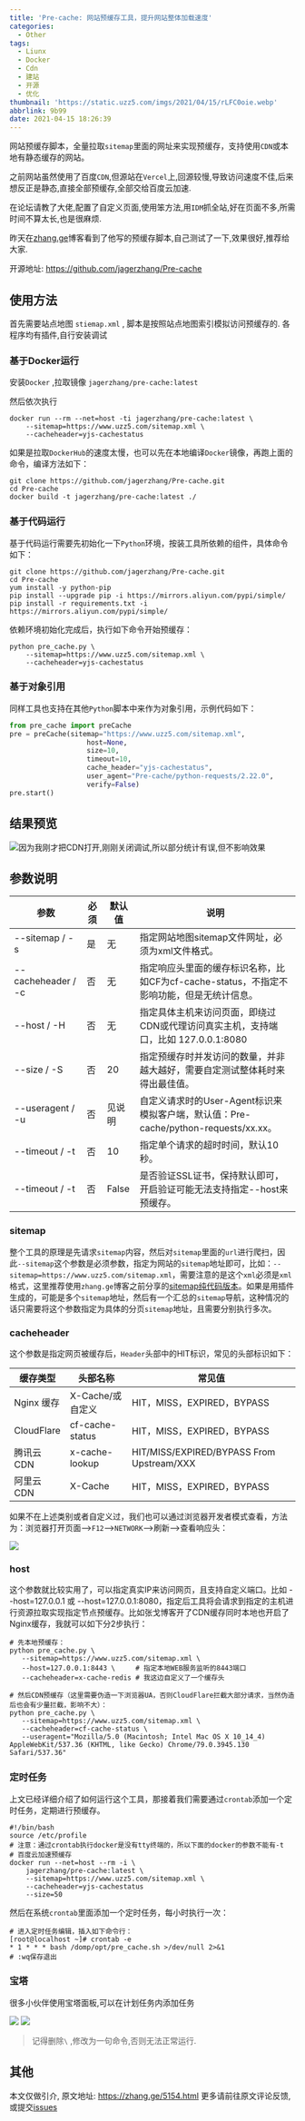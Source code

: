 ```yaml
---
title: 'Pre-cache: 网站预缓存工具，提升网站整体加载速度'
categories:
  - Other
tags:
  - Liunx
  - Docker
  - Cdn
  - 建站
  - 开源
  - 优化
thumbnail: 'https://static.uzz5.com/imgs/2021/04/15/rLFC0oie.webp'
abbrlink: 9b99
date: 2021-04-15 18:26:39
---
```



网站预缓存脚本，全量拉取`sitemap`里面的网址来实现预缓存，支持使用`CDN`或本地有静态缓存的网站。
<!--more-->
之前网站虽然使用了百度`CDN`,但源站在`Vercel`上,回源较慢,导致访问速度不佳,后来想反正是静态,直接全部预缓存,全部交给百度云加速.

在论坛请教了大佬,配置了自定义页面,使用笨方法,用`IDM`抓全站,好在页面不多,所需时间不算太长,也是很麻烦.

昨天在[zhang.ge](https://zhang.ge/)博客看到了他写的预缓存脚本,自己测试了一下,效果很好,推荐给大家.

开源地址: https://github.com/jagerzhang/Pre-cache

## 使用方法

首先需要站点地图 `stiemap.xml` , 脚本是按照站点地图索引模拟访问预缓存的. 各程序均有插件,自行安装调试

### 基于Docker运行

安装`Docker` ,拉取镜像 `jagerzhang/pre-cache:latest`

然后依次执行

```shell
docker run --rm --net=host -ti jagerzhang/pre-cache:latest \
    --sitemap=https://www.uzz5.com/sitemap.xml \
    --cacheheader=yjs-cachestatus
```

如果是拉取`DockerHub`的速度太慢，也可以先在本地编译`Docker`镜像，再跑上面的命令，编译方法如下：

```shell
git clone https://github.com/jagerzhang/Pre-cache.git
cd Pre-cache
docker build -t jagerzhang/pre-cache:latest ./
```

### 基于代码运行

基于代码运行需要先初始化一下`Python`环境，按装工具所依赖的组件，具体命令如下：

```shell
git clone https://github.com/jagerzhang/Pre-cache.git
cd Pre-cache
yum install -y python-pip
pip install --upgrade pip -i https://mirrors.aliyun.com/pypi/simple/
pip install -r requirements.txt -i https://mirrors.aliyun.com/pypi/simple/
```

依赖环境初始化完成后，执行如下命令开始预缓存：

```shell
python pre_cache.py \
    --sitemap=https://www.uzz5.com/sitemap.xml \
    --cacheheader=yjs-cachestatus
```

### 基于对象引用

同样工具也支持在其他`Python`脚本中来作为对象引用，示例代码如下：

```python
from pre_cache import preCache
pre = preCache(sitemap="https://www.uzz5.com/sitemap.xml",
                   host=None,
                   size=10,
                   timeout=10,
                   cache_header="yjs-cachestatus",
                   user_agent="Pre-cache/python-requests/2.22.0",
                   verify=False)
pre.start()        
```

## 结果预览

![因为我刚才把CDN打开,刚刚关闭调试,所以部分统计有误,但不影响效果](https://static.uzz5.com/imgs/2021/04/15/nMuga0hC.webp)

## 参数说明

|参数|必须|默认值|说明|
|-|-|-|-|
|--sitemap / -s	|是|无|指定网站地图sitemap文件网址，必须为xml文件格式。|
|--cacheheader / -c	|否|无|指定响应头里面的缓存标识名称，比如CF为cf-cache-status，不指定不影响功能，但是无统计信息。|
|--host / -H		|否|无|指定具体主机来访问页面，即绕过CDN或代理访问真实主机，支持端口，比如 127.0.0.1:8080|
|--size / -S	|否|20|指定预缓存时并发访问的数量，并非越大越好，需要自定测试整体耗时来得出最佳值。|
|--useragent / -u	|否|见说明|自定义请求时的User-Agent标识来模拟客户端，默认值：Pre-cache/python-requests/xx.xx。|
|--timeout / -t	|否|10|指定单个请求的超时时间，默认10秒。|
|--timeout / -t	|否|False|是否验证SSL证书，保持默认即可，开启验证可能无法支持指定--host来预缓存。|

### sitemap
整个工具的原理是先请求`sitemap`内容，然后对`sitemap`里面的`url`进行爬扫，因此`--sitemap`这个参数是必须参数，指定为网站的`sitemap`地址即可，比如：`--sitemap=https://www.uzz5.com/sitemap.xml`，需要注意的是这个`xml`必须是`xml`格式，这里推荐使用`zhang.ge`博客之前分享的[sitemap纯代码版本](https://zhang.ge/4554.html)。如果是用插件生成的，可能是多个`sitemap`地址，然后有一个汇总的`sitemap`导航，这种情况的话只需要将这个参数指定为具体的分页`sitemap`地址，且需要分别执行多次。

### cacheheader
这个参数是指定网页被缓存后，`Header`头部中的HIT标识，常见的头部标识如下：

|缓存类型|头部名称|常见值|
|-|-|-|
|Nginx 缓存|X-Cache/或自定义|HIT，MISS，EXPIRED，BYPASS|
|CloudFlare|cf-cache-status|HIT，MISS，EXPIRED，BYPASS|
|腾讯云CDN|x-cache-lookup|HIT/MISS/EXPIRED/BYPASS From Upstream/XXX|
|阿里云CDN|X-Cache|HIT，MISS，EXPIRED，BYPASS|

如果不在上述类别或者自定义过，我们也可以通过浏览器开发者模式查看，方法为：浏览器打开页面-->`F12`-->`NETWORK`-->刷新-->查看响应头：

![](https://static.uzz5.com/imgs/2021/04/15/PdflwEGy.webp)

### host

这个参数就比较实用了，可以指定真实IP来访问网页，且支持自定义端口。比如 --host=127.0.0.1 或 --host=127.0.0.1:8080，指定后工具将会请求到指定的主机进行资源拉取实现指定节点预缓存。比如张戈博客开了CDN缓存同时本地也开启了Nginx缓存，我就可以如下分2步执行：

```shell
# 先本地预缓存：
python pre_cache.py \
   --sitemap=https://www.uzz5.com/sitemap.xml \
   --host=127.0.0.1:8443 \     # 指定本地WEB服务监听的8443端口
   --cacheheader=x-cache-redis # 我这边自定义了一个缓存头
 
# 然后CDN预缓存（这里需要伪造一下浏览器UA，否则CloudFlare拦截大部分请求，当然伪造后也会有少量拦截，影响不大）：
python pre_cache.py \
   --sitemap=https://www.uzz5.com/sitemap.xml \
   --cacheheader=cf-cache-status \
   --useragent="Mozilla/5.0 (Macintosh; Intel Mac OS X 10_14_4) AppleWebKit/537.36 (KHTML, like Gecko) Chrome/79.0.3945.130 Safari/537.36"
```

### 定时任务

上文已经详细介绍了如何运行这个工具，那接着我们需要通过`crontab`添加一个定时任务，定期进行预缓存。

```shell
#!/bin/bash
source /etc/profile
# 注意：通过crontab执行docker是没有tty终端的，所以下面的docker的参数不能有-t
# 百度云加速预缓存
docker run --net=host --rm -i \
    jagerzhang/pre-cache:latest \
    --sitemap=https://www.uzz5.com/sitemap.xml \
    --cacheheader=yjs-cachestatus
    --size=50 
```
然后在系统`crontab`里面添加一个定时任务，每小时执行一次：

```shell
# 进入定时任务编辑，插入如下命令行：
[root@localhost ~]# crontab -e 
* 1 * * * bash /domp/opt/pre_cache.sh >/dev/null 2>&1
# :wq保存退出
```
### 宝塔
很多小伙伴使用宝塔面板,可以在计划任务内添加任务

![](https://static.uzz5.com/imgs/2021/04/16/ETUjZb3l.webp)
![](https://static.uzz5.com/imgs/2021/04/16/GhDUofqw.webp)
> 记得删除`\` ,修改为一句命令,否则无法正常运行.
## 其他

本文仅做引介, 原文地址: https://zhang.ge/5154.html 
更多请前往原文评论反馈,或提交[issues](https://github.com/jagerzhang/Pre-cache/issues)